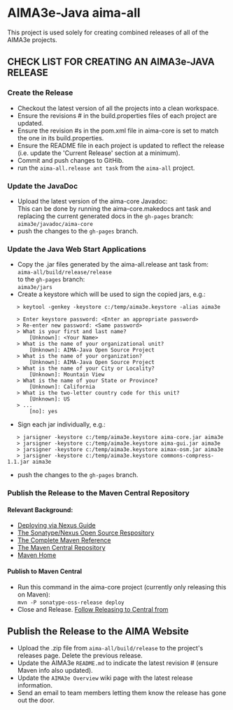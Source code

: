 # AIMA3e-Java aima-all
This project is used solely for creating combined releases of all of the AIMA3e projects.

## CHECK LIST FOR CREATING AN AIMA3e-JAVA RELEASE

### Create the Release 
* Checkout the latest version of all the projects into a clean workspace.
* Ensure the revisions # in the build.properties files of each project are updated.
* Ensure the revision #s in the pom.xml file in aima-core is set to match the one in 
  its build.properties.
* Ensure the README file in each project is updated to reflect the release (i.e.
  update the 'Current Release' section at a minimum). 
* Commit and push changes to GitHib.
* run the `aima-all.release ant task` from the `aima-all` project.

### Update the JavaDoc
* Upload the latest version of the aima-core Javadoc:<br>
  This can be done by running the aima-core.makedocs ant task and replacing
  the current generated docs in the `gh-pages` branch:<br>
  `aima3e/javadoc/aima-core`
* push the changes to the `gh-pages` branch.

### Update the Java Web Start Applications

* Copy the .jar files generated by the aima-all.release ant task from:<br>
  `aima-all/build/release/release` <br>
  to the `gh-pages` branch:<br>
  `aima3e/jars`
* Create a keystore which will be used to sign the copied jars, e.g.:
```
   > keytool -genkey -keystore c:/temp/aima3e.keystore -alias aima3e
   
   > Enter keystore password: <Enter an appropriate password>
   > Re-enter new password: <Same password>
   > What is your first and last name?
       [Unknown]: <Your Name>
   > What is the name of your organizational unit?
       [Unknown]: AIMA-Java Open Source Project 
   > What is the name of your organization?
       [Unknown]: AIMA-Java Open Source Project
   > What is the name of your City or Locality?
       [Unknown]: Mountain View
   > What is the name of your State or Province?
       [Unknown]: California
   > What is the two-letter country code for this unit?
       [Unknown]: US 
   > ...
       [no]: yes
```       
 * Sign each jar individually, e.g.:
```
   > jarsigner -keystore c:/temp/aima3e.keystore aima-core.jar aima3e
   > jarsigner -keystore c:/temp/aima3e.keystore aima-gui.jar aima3e
   > jarsigner -keystore c:/temp/aima3e.keystore aimax-osm.jar aima3e
   > jarsigner -keystore c:/temp/aima3e.keystore commons-compress-1.1.jar aima3e
```   
* push the changes to the `gh-pages` branch.

### Publish the Release to the Maven Central Repository
#### Relevant Background:
* [Deploying via Nexus Guide](http://central.sonatype.org/pages/ossrh-guide.html)
* [The Sonatype/Nexus Open Source Respository](https://oss.sonatype.org/)
* [The Complete Maven Reference](http://www.sonatype.com/books/mvnref-book/reference/public-book.html)
* [The Maven Central Repository](http://search.maven.org/)
* [Maven Home](http://maven.apache.org/)

#### Publish to Maven Central
* Run this command in the aima-core project (currently only releasing this on Maven):<br>
  `mvn -P sonatype-oss-release deploy`
* Close and Release. [Follow Releasing to Central from](http://central.sonatype.org/pages/ossrh-guide.html)
   
## Publish the Release to the AIMA Website
* Upload the .zip file from `aima-all/build/release` to the project's releases page. Delete the previous release.
* Update the AIMA3e `README.md` to indicate the latest revision # (ensure Maven info also updated). 
* Update the `AIMA3e Overview` wiki page with the latest release information.
* Send an email to team members letting them know the release has gone out the door.